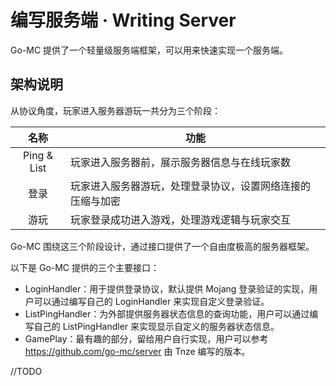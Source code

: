 # 编写服务端 · Writing Server

Go-MC 提供了一个轻量级服务端框架，可以用来快速实现一个服务端。

## 架构说明

从协议角度，玩家进入服务器游玩一共分为三个阶段：

|     名称      | 功能                            |
|:-----------:|-------------------------------|
| Ping & List | 玩家进入服务器前，展示服务器信息与在线玩家数        |
|     登录      | 玩家进入服务器游玩，处理登录协议，设置网络连接的压缩与加密 |
|     游玩      | 玩家登录成功进入游戏，处理游戏逻辑与玩家交互        |

Go-MC 围绕这三个阶段设计，通过接口提供了一个自由度极高的服务器框架。

以下是 Go-MC 提供的三个主要接口：

- LoginHandler：用于提供登录协议，默认提供 Mojang 登录验证的实现，用户可以通过编写自己的 LoginHandler 来实现自定义登录验证。
- ListPingHandler：为外部提供服务器状态信息的查询功能，用户可以通过编写自己的 ListPingHandler 来实现显示自定义的服务器状态信息。
- GamePlay：最有趣的部分，留给用户自行实现，用户可以参考 <https://github.com/go-mc/server> 由 Tnze 编写的版本。

//TODO
